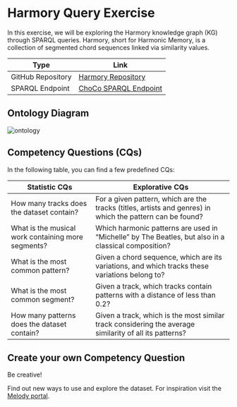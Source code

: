 # Harmory Query Exercise

In this exercise, we will be exploring the Harmory knowledge graph (KG) through SPARQL queries. Harmory, short for Harmonic Memory, is a collection of segmented chord sequences linked via similarity values.

| **Type**               | **Link** |
|------------------------|----------|
| GitHub Repository      | [Harmory Repository](https://github.com/smashub/harmory)         |
| SPARQL Endpoint        | [ChoCo SPARQL Endpoint](https://polifonia.disi.unibo.it/harmory/sparql)         |


## Ontology Diagram


![ontology](https://github.com/andreamust/semantic-music-lecture/assets/44606182/43cf1a06-2377-4041-ad84-8c3096355023)


## Competency Questions (CQs)

In the following table, you can find a few predefined CQs:

| **Statistic CQs**                                               | **Explorative CQs**                                                       |
|-----------------------------------------------------------------|---------------------------------------------------------------------------|
| How many tracks does the dataset contain?                       | For a given pattern, which are the tracks (titles, artists and genres) in which the pattern can be found?                      |
| What is the musical work containing more segments?              | Which harmonic patterns are used in “Michelle” by The Beatles, but also in a classical composition?            |
| What is the most common pattern?                                | Given a chord sequence, which are its variations, and which tracks these variations belong to? |
| What is the most common segment?                                | Given a track, which tracks contain patterns with a distance of less than 0.2?                    |
| How many patterns does the dataset contain?                     | Given a track, which is the most similar track considering the average similarity of all its patterns?    |

## Create your own Competency Question

Be creative! 

Find out new ways to use and explore the dataset.
For inspiration visit the [Melody portal](https://projects.dharc.unibo.it/melody/).
